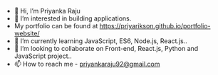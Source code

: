 - 👋 Hi, I’m Priyanka Raju
- 👀 I’m interested in building applications.
- My portfolio can be found at https://priyarikson.github.io/portfolio-website/
- 🌱 I’m currently learning JavaScript, ES6, Node.js, React.js..
- 💞️ I’m looking to collaborate on Front-end, React.js, Python and JavaScript project..
- 📫 How to reach me - priyankaraju92@gmail.com

<!---
Priyarikson/Priyarikson is a ✨ special ✨ repository because its `README.md` (this file) appears on your GitHub profile.
You can click the Preview link to take a look at your changes.
--->
